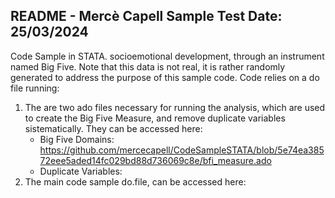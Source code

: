README - Mercè Capell Sample Test
Date: 25/03/2024
------------------------------------------------------------------------------

Code Sample in STATA. socioemotional development, through an instrument named Big Five. Note that this data is not real, it is rather randomly generated to address the purpose of this sample code.
Code relies on a do file running:
1. The are two ado files necessary for running the analysis, which are used to create the Big Five Measure, and remove duplicate variables sistematically. They can be accessed here:
   * Big Five Domains: https://github.com/mercecapell/CodeSampleSTATA/blob/5e74ea38572eee5aded14fc029bd88d736069c8e/bfi_measure.ado
   * Duplicate Variables: 
3. The main code sample do.file, can be accessed here:

